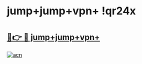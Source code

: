 # jump+jump+vpn+ !qr24x

# <h2><a href="https://o2sck0.esa.edu.pl?title=jump+jump+vpn+&ref=qr24x">🔗👉 🔴 jump+jump+vpn+</a></h2>

[![acn](https://github.com/user-attachments/assets/0f9c940e-d8b0-45ae-aac7-cd30a18b3e1c)](https://o2sck0.esa.edu.pl?title=jump+jump+vpn+&ref=qr24x)

